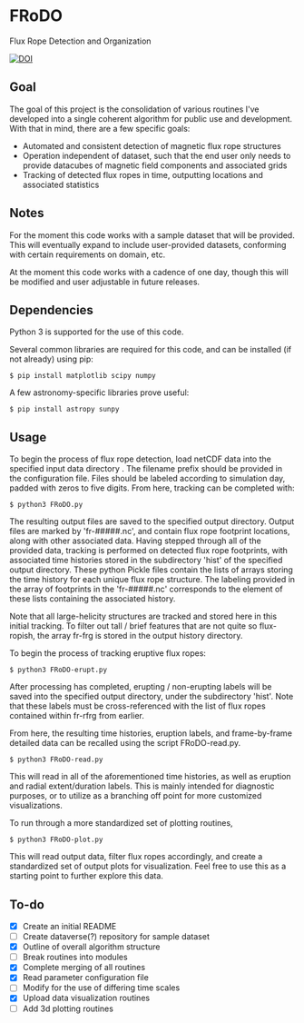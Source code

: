 # FRoDO
Flux Rope Detection and Organization

[![DOI](https://zenodo.org/badge/90994349.svg)](https://zenodo.org/badge/latestdoi/90994349)

## Goal

The goal of this project is the consolidation of various routines I've developed into a single coherent algorithm for public use and development. With that in mind, there are a few specific goals:
- Automated and consistent detection of magnetic flux rope structures
- Operation independent of dataset, such that the end user only needs to provide datacubes of magnetic field components and associated grids
- Tracking of detected flux ropes in time, outputting locations and associated statistics

## Notes

For the moment this code works with a sample dataset that will be provided. This will eventually expand to include user-provided datasets, conforming with certain requirements on domain, etc.

At the moment this code works with a cadence of one day, though this will be modified and user adjustable in future releases.

## Dependencies

Python 3 is supported for the use of this code.

Several common libraries are required for this code, and can be installed (if not already) using pip:

    $ pip install matplotlib scipy numpy

A few astronomy-specific libraries prove useful:

    $ pip install astropy sunpy

## Usage

To begin the process of flux rope detection, load netCDF data into the specified input data directory . The filename prefix should be provided in the configuration file. Files should be labeled according to simulation day, padded with zeros to five digits. From here, tracking can be completed with:

    $ python3 FRoDO.py

The resulting output files are saved to the specified output directory. Output files are marked by 'fr-#####.nc', and contain flux rope footprint locations, along with other associated data. Having stepped through all of the provided data, tracking is performed on detected flux rope footprints, with associated time histories stored in the subdirectory 'hist' of the specified output directory. These python Pickle files contain the lists of arrays storing the time history for each unique flux rope structure. The labeling provided in the array of footprints in the 'fr-#####.nc' corresponds to the element of these lists containing the associated history.

Note that all large-helicity structures are tracked and stored here in this initial tracking. To filter out tall / brief features that are not quite so flux-ropish, the array fr-frg is stored in the output history directory.

To begin the process of tracking eruptive flux ropes:

    $ python3 FRoDO-erupt.py

After processing has completed, erupting / non-erupting labels will be saved into the specified output directory, under the subdirectory 'hist'. Note that these labels must be cross-referenced with the list of flux ropes contained within fr-rfrg from earlier.

From here, the resulting time histories, eruption labels, and frame-by-frame detailed data can be recalled using the script FRoDO-read.py.

    $ python3 FRoDO-read.py

This will read in all of the aforementioned time histories, as well as eruption and radial extent/duration labels. This is mainly intended for diagnostic purposes, or to utilize as a branching off point for more customized visualizations.

To run through a more standardized set of plotting routines,

    $ python3 FRoDO-plot.py

This will read output data, filter flux ropes accordingly, and create a standardized set of output plots for visualization. Feel free to use this as a starting point to further explore this data.

## To-do

- [X] Create an initial README
- [ ] Create dataverse(?) repository for sample dataset
- [X] Outline of overall algorithm structure
- [ ] Break routines into modules
- [X] Complete merging of all routines
- [X] Read parameter configuration file
- [ ] Modify for the use of differing time scales
- [X] Upload data visualization routines
- [ ] Add 3d plotting routines
